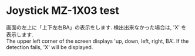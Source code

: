 # Joystick MZ-1X03 test
画面の左上に「上下左右BA」の表示をします.
検出出来なかった場合は, 'X' を表示します.<br>
The upper left corner of the screen displays 'up, down, left, right, BA'.
If the detection fails, 'X' will be displayed.